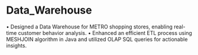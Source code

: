 # Data_Warehouse
•	Designed a Data Warehouse for METRO shopping stores, enabling real-time customer behavior analysis. 
•	Enhanced an efficient ETL process using MESHJOIN algorithm in Java and utilized OLAP SQL queries for actionable insights.

